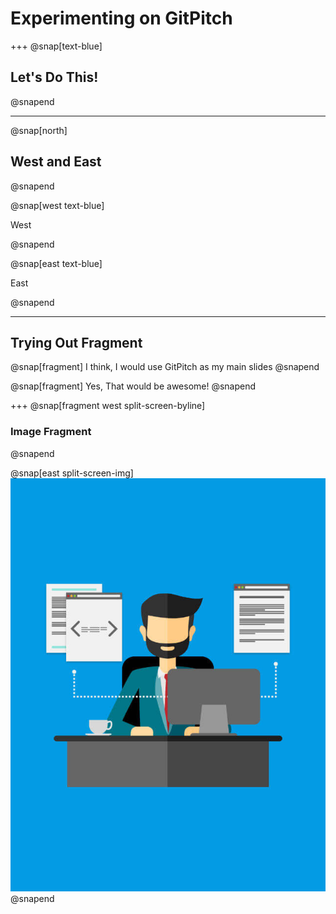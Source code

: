 # Experimenting on GitPitch

+++
@snap[text-blue]

<h2>Let's Do This!</h2>

@snapend

---
@snap[north]

<h2>West and East</h2>

@snapend

@snap[west text-blue]

West

@snapend

@snap[east text-blue]

East

@snapend

---

## Trying Out Fragment

@snap[fragment]
I think, I would use GitPitch as my main slides
@snapend

@snap[fragment]
Yes, That would be awesome!
@snapend

+++
@snap[fragment west split-screen-byline]
<h3>Image Fragment</h3>
@snapend

@snap[east split-screen-img]
![](template/image/developer.jpg)
@snapend


